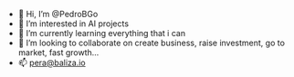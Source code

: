 - 👋 Hi, I’m @PedroBGo
- 👀 I’m interested in AI projects 
- 🌱 I’m currently learning everything that i can
- 💞️ I’m looking to collaborate on create business, raise investment, go to market, fast growth...
- 📫 pera@baliza.io 

<!---
PedroBGo/PedroBGo is a ✨ special ✨ repository because its `README.md` (this file) appears on your GitHub profile.
You can click the Preview link to take a look at your changes.
--->
